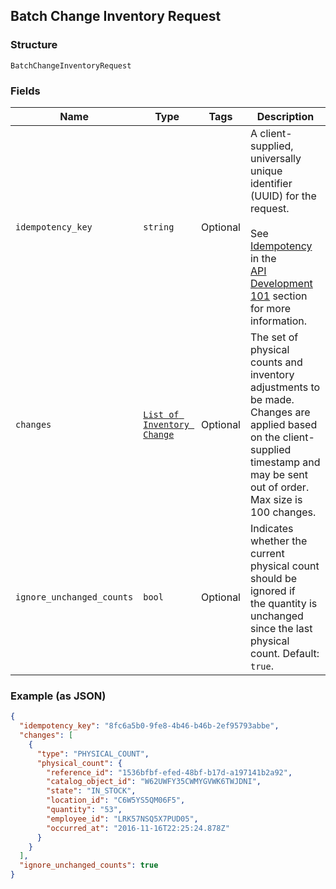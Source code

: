 ## Batch Change Inventory Request

### Structure

`BatchChangeInventoryRequest`

### Fields

| Name | Type | Tags | Description |
|  --- | --- | --- | --- |
| `idempotency_key` | `string` | Optional | A client-supplied, universally unique identifier (UUID) for the<br>request.<br><br>See [Idempotency](https://developer.squareup.com/docs/basics/api101/idempotency) in the<br>[API Development 101](https://developer.squareup.com/docs/basics/api101/overview) section for more<br>information. |
| `changes` | [`List of Inventory Change`](/doc/models/inventory-change.md) | Optional | The set of physical counts and inventory adjustments to be made.<br>Changes are applied based on the client-supplied timestamp and may be sent<br>out of order. Max size is 100 changes. |
| `ignore_unchanged_counts` | `bool` | Optional | Indicates whether the current physical count should be ignored if<br>the quantity is unchanged since the last physical count. Default: `true`. |

### Example (as JSON)

```json
{
  "idempotency_key": "8fc6a5b0-9fe8-4b46-b46b-2ef95793abbe",
  "changes": [
    {
      "type": "PHYSICAL_COUNT",
      "physical_count": {
        "reference_id": "1536bfbf-efed-48bf-b17d-a197141b2a92",
        "catalog_object_id": "W62UWFY35CWMYGVWK6TWJDNI",
        "state": "IN_STOCK",
        "location_id": "C6W5YS5QM06F5",
        "quantity": "53",
        "employee_id": "LRK57NSQ5X7PUD05",
        "occurred_at": "2016-11-16T22:25:24.878Z"
      }
    }
  ],
  "ignore_unchanged_counts": true
}
```

